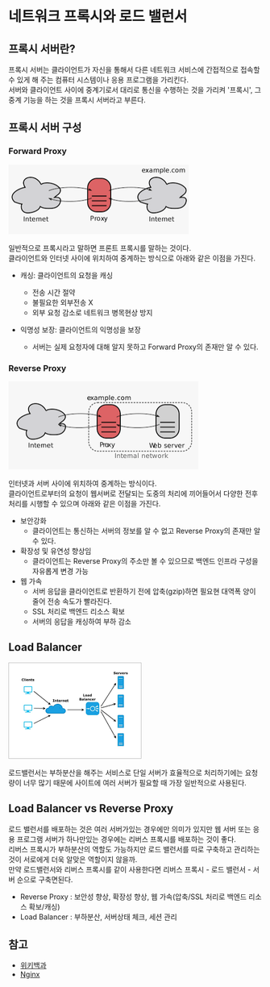 # 네트워크 프록시와 로드 밸런서

## 프록시 서버란?
프록시 서버는 클라이언트가 자신을 통해서 다른 네트워크 서비스에 간접적으로 접속할 수 있게 해 주는 컴퓨터 시스템이나 응용 프로그램을 가리킨다.  
서버와 클라이언트 사이에 중계기로서 대리로 통신을 수행하는 것을 가리켜 '프록시', 그 중계 기능을 하는 것을 프록시 서버라고 부른다.

## 프록시 서버 구성

### Forward Proxy
![](./image/proxy.png)

일반적으로 프록시라고 말하면 프론트 프록시를 말하는 것이다.  
클라이언트와 인터넷 사이에 위치하여 중계하는 방식으로 아래와 같은 이점을 가진다.

- 캐싱: 클라이언트의 요청을 캐싱
    - 전송 시간 절약
    - 불필요한 외부전송 X
    - 외부 요청 감소로 네트워크 병목현상 방지
    
- 익명성 보장: 클라이언트의 익명성을 보장
    - 서버는 실제 요청자에 대해 알지 못하고 Forward Proxy의 존재만 알 수 있다.

### Reverse Proxy
![](./image/reverse-proxy.png)

인터넷과 서버 사이에 위치하여 중계하는 방식이다.  
클라이언트로부터의 요청이 웹서버로 전달되는 도중의 처리에 끼어들어서 다양한 전후처리를 시행할 수 있으며 아래와 같은 이점을 가진다.

- 보안강화
    - 클라이언트는 통신하는 서버의 정보를 알 수 없고 Reverse Proxy의 존재만 알 수 있다.
- 확장성 및 유연성 향상임
    - 클라이언트는 Reverse Proxy의 주소만 볼 수 있으므로 백엔드 인프라 구성을 자유롭게 변경 가능
- 웹 가속
    - 서버 응답을 클라이언트로 반환하기 전에 압축(gzip)하면 필요현 대역폭 양이 줄어 전송 속도가 빨라진다.
    - SSL 처리로 백엔드 리소스 확보
    - 서버의 응답을 캐싱하여 부하 감소

## Load Balancer
![](./image/load-balancer.png)

로드밸런서는 부하분산을 해주는 서비스로 단일 서버가 효율적으로 처리하기에는 요청량이 너무 많기 때문에 사이트에 여러 서버가 필요할 때 가장 일반적으로 사용된다.  

## Load Balancer vs Reverse Proxy
로드 밸런서를 배포하는 것은 여러 서버가있는 경우에만 의미가 있지만 웹 서버 또는 응용 프로그램 서버가 하나만있는 경우에는 리버스 프록시를 배포하는 것이 좋다.  
리버스 프록시가 부하분산의 역할도 가능하지만 로드 밸런서를 따로 구축하고 관리하는 것이 서로에게 더욱 알맞은 역할이지 않을까.  
만약 로드밸런서와 리버스 프록시를 같이 사용한다면 리버스 프록시 - 로드 밸런서 - 서버 순으로 구축면된다. 
- Reverse Proxy : 보안성 향상, 확장성 향상, 웹 가속(압축/SSL 처리로 백엔드 리소스 확보/캐싱)
- Load Balancer : 부하분산, 서버상태 체크, 세션 관리

## 참고
- [위키백과](https://ko.wikipedia.org/wiki/%ED%94%84%EB%A1%9D%EC%8B%9C_%EC%84%9C%EB%B2%84#%EA%B3%B5%EA%B0%9C_%ED%94%84%EB%A1%9D%EC%8B%9C)
- [Nginx](https://www.nginx.com/resources/glossary/reverse-proxy-vs-load-balancer/)
